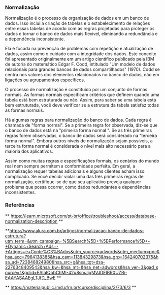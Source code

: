 ### Normalização ###

Normalização é o processo de organização de dados em um banco de dados. Isso inclui a criação de tabelas e o estabelecimento de relações entre essas tabelas de acordo com as regras projetadas para proteger os dados e tornar o banco de dados mais flexível, eliminando a redundância e a dependência inconsistente.

Ela é focada na prevenção de problemas com repetição e atualização de dados, assim como o cuidado com a integridade dos dados. Este conceito foi apresentado originalmente em um artigo científico publicado pela IBM de autoria do matemático Edgar F. Codd, intitulado "Um modelo de dados relacionais para grandes bancos de dados compartilhados" (1970). Codd se centra nos valores dos elementos relacionados no banco de dados, não em ligações ou agrupamentos específicos.

O processo de normalização é constituído por um conjunto de formas normais. As formas normais especificam critérios que definem quando uma tabela está bem estruturada ou não. Assim, para saber se uma tabela está bem estruturada, você deve verificar se a estrutura da tabela satisfaz todas as formas normais.

Há algumas regras para normalização do banco de dados. Cada regra é chamada de "forma normal". Se a primeira regra for observada, diz-se que o banco de dados está na "primeira forma normal ". Se as três primeiras regras forem observadas, o banco de dados será considerado na "terceira forma normal". Embora outros níveis de normalização sejam possíveis, a terceira forma normal é considerada o nível mais alto necessário para a maioria dos aplicativos.

Assim como muitas regras e especificações formais, os cenários do mundo real nem sempre permitem a conformidade perfeita. Em geral, a normalização requer tabelas adicionais e alguns clientes acham isso complicado. Se você decidir violar uma das três primeiras regras de normalização, certifique-se de que seu aplicativo preveja qualquer problema que possa ocorrer, como dados redundantes e dependências inconsistentes.


















































### Referências ###

** https://learn.microsoft.com/pt-br/office/troubleshoot/access/database-normalization-description **

**https://www.alura.com.br/artigos/normalizacao-banco-de-dados-estrutura?utm_term=&utm_campaign=%5BSearch%5D+%5BPerformance%5D+-+Dynamic+Search+Ads+-+Artigos+e+Conte%C3%BAdos&utm_source=adwords&utm_medium=ppc&hsa_acc=7964138385&hsa_cam=11384329873&hsa_grp=164240702375&hsa_ad=723848824980&hsa_src=g&hsa_tgt=dsa-2276348409543&hsa_kw=&hsa_mt=&hsa_net=adwords&hsa_ver=3&gad_source=1&gclid=EAIaIQobChMI-42u8smJigMVJDEIBR0UZBj-EAAYASAAEgLTJfD_BwE **

** https://materialpublic.imd.ufrn.br/curso/disciplina/3/73/6/3 **
